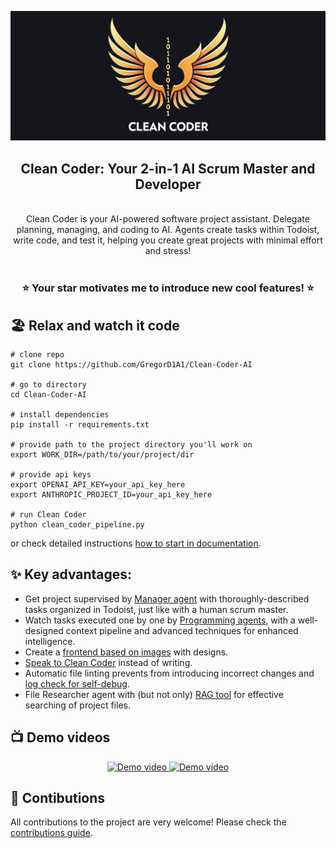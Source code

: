 ![Logo](./assets/logo_wide_2.png)
<div align="center">
<h2>Clean Coder: Your 2-in-1 AI Scrum Master and Developer</h2>
<br>
Clean Coder is your AI-powered software project assistant. Delegate planning, managing, and coding to AI. Agents create tasks within Todoist, write code, and test it, helping you create great projects with minimal effort and stress!
<br>
<br>
<h3>⭐️ Your star motivates me to introduce new cool features! ⭐️</h3>  
</div>

## 🏖️ Relax and watch it code

```
# clone repo
git clone https://github.com/GregorD1A1/Clean-Coder-AI

# go to directory
cd Clean-Coder-AI

# install dependencies
pip install -r requirements.txt

# provide path to the project directory you'll work on
export WORK_DIR=/path/to/your/project/dir

# provide api keys
export OPENAI_API_KEY=your_api_key_here
export ANTHROPIC_PROJECT_ID=your_api_key_here

# run Clean Coder
python clean_coder_pipeline.py
```
or check detailed instructions [how to start in documentation](https://clean-coder.dev/quick_start/programmer_pipeline/).


## ✨ Key advantages:

- Get project supervised by [Manager agent](https://clean-coder.dev/quick_start/manager/) with thoroughly-described tasks organized in Todoist, just like with a human scrum master.
- Watch tasks executed one by one by [Programming agents](https://clean-coder.dev/quick_start/programmer_pipeline/), with a well-designed context pipeline and advanced techniques for enhanced intelligence.
- Create a [frontend based on images](https://clean-coder.dev/features/working_with_images/) with designs.
- [Speak to Clean Coder](https://clean-coder.dev/features/talk_to_cc/) instead of writing.
- Automatic file linting prevents from introducing incorrect changes and [log check for self-debug](https://clean-coder.dev/advanced_features_installation/logs_check/).
- File Researcher agent with (but not only) [RAG tool](https://clean-coder.dev/advanced_features_installation/similarity_search_for_researcher/) for effective searching of project files.

## 📺 Demo videos

<div align="center">
<a href="https://youtu.be/LLiABw4gY_w" title="Greg's Tech video">
  <img src="https://img.youtube.com/vi/LLiABw4gY_w/maxresdefault.jpg" width="600" alt="Demo video">
</a>

<a href="https://youtu.be/d5qbX-v4qwM" title="Planes video">
  <img src="https://img.youtube.com/vi/d5qbX-v4qwM/maxresdefault.jpg" width="600" alt="Demo video">
</a>
</div>

## 🌱 Contibutions

All contributions to the project are very welcome! Please check the [contributions guide](https://clean-coder.dev/community/contributions_guide/).
